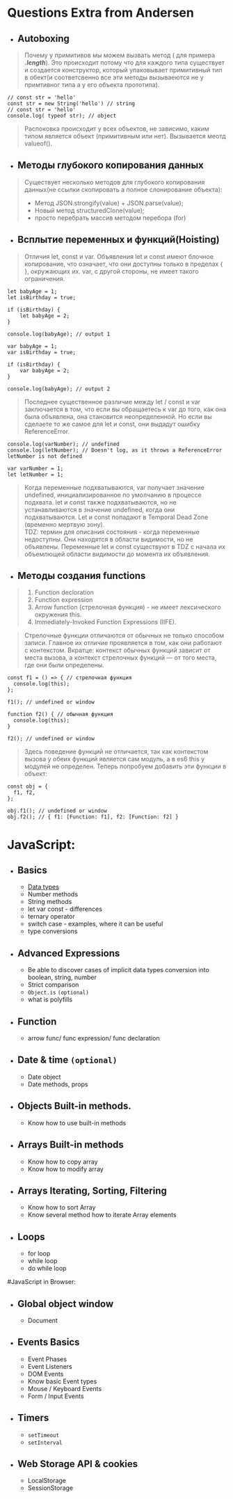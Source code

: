# Questions Extra from Andersen   

- ## Autoboxing   
>Почему у примитивов мы можем вызвать метод ( для примера ***.length***). Это происходит потому что для каждого типа существует и создается конструктор, который упаковывает примитивный тип в обект(и соответсвенно все эти методы вызываеются не у примтивног типа а у его объекта прототипа).  
```
// const str = 'hello'
const str = new String('hello') // string
// const str = 'hello'
console.log( typeof str); // object
```
>Распоковка происходит у всех объектов, не зависимо, каким типом является объект (примитивным или нет). Вызывается меотд valueof().   

- ## Методы глубокого копирования данных  
>Существует несколько методов для глубокого копирования данных(не ссылки скопировать а полное слонирование объекта):  
>   * Метод JSON.strongify(value) + JSON.parse(value);
>   * Новый метод structuredClone(value);
>   * просто перебрать массив методом перебора (for)
   
- ## Всплытие переменных и функций(Hoisting)   
> Отличия let, const и var. Объявления let и const имеют блочное копирование, что означает, что они доступны только в пределах { }, окружающих их. var, с другой стороны, не имеет такого ограничения.
```
let babyAge = 1;
let isBirthday = true;

if (isBirthday) {
	let babyAge = 2; 
}

console.log(babyAge); // output 1

var babyAge = 1;
var isBirthday = true;

if (isBirthday) {
	var babyAge = 2; 
}

console.log(babyAge); // output 2
```

>Последнее существенное различие между let / const и var заключается в том, что если вы обращаетесь к var до того, как она была объявлена, она становится неопределенной. Но если вы сделаете то же самое для let и const, они выдадут ошибку ReferenceError.
```
console.log(varNumber); // undefined
console.log(letNumber); // Doesn't log, as it throws a ReferenceError letNumber is not defined

var varNumber = 1;
let letNumber = 1;
```
>Когда переменные подхватываются, var получает значение undefined, инициализированное по умолчанию в процессе подхвата. let и const также подхватываются, но не устанавливаются в значение undefined, когда они подхватываются. Let и const попадают в Temporal Dead Zone (временно мертвую зону).   
TDZ: термин для описания состояния - когда переменные недоступны. Они находятся в области видимости, но не объявлены. Переменные let и const существуют в TDZ с начала их объемлющей области видимости до момента их объявления.  

- ## Методы создания functions   
> 1. Function decloration
> 2. Function expression
> 3. Arrow function (стрелочная функция) - не имеет лексического окружения this. 
> 4. Immediately-Invoked Function Expressions (IIFE).   

> Стрелочные функции отличаются от обычных не только способом записи. Главное их отличие проявляется в том, как они работают с контекстом. Вкратце: контекст обычных функций зависит от места вызова, а контекст стрелочных функций — от того места, где они были определены.
```
const f1 = () => { // стрелочная функция
  console.log(this);
};
 
f1(); // undefined or window

function f2() { // обычная функция
  console.log(this);
}

f2(); // undefined or window

```
> Здесь поведение функций не отличается, так как контекстом вызова у обеих функций является сам модуль, а в es6 this у модулей не определен. Теперь попробуем добавить эти функции в объект:
```
const obj = {
  f1, f2,
};

obj.f1(); // undefined or window
obj.f2(); // { f1: [Function: f1], f2: [Function: f2] }
```

# JavaScript:

- ## Basics

  - [Data types](https://developer.mozilla.org/en-US/docs/Web/JavaScript/Data_structures)
  - Number methods
  - String methods
  - let var const - differences
  - ternary operator
  - switch case - examples, where it can be useful
  - type conversions

- ## Advanced Expressions

  - Be able to discover cases of implicit data types conversion into boolean, string, number
  - Strict comparison
  - `Object.is` `(optional)`
  - what is polyfills

- ## Function

  - arrow func/ func expression/ func declaration

- ## Date & time `(optional)`

  - Date object
  - Date methods, props

- ## Objects Built-in methods.

  - Know how to use built-in methods

- ## Arrays Built-in methods

  - Know how to copy array
  - Know how to modify array

- ## Arrays Iterating, Sorting, Filtering

  - Know how to sort Array
  - Know several method how to iterate Array elements

- ## Loops

  - for loop
  - while loop
  - do while loop

#JavaScript in Browser:

- ## Global object window

  - Document

- ## Events Basics

  - Event Phases
  - Event Listeners
  - DOM Events
  - Know basic Event types
  - Mouse / Keyboard Events
  - Form / Input Events

- ## Timers

  - `setTimeout`
  - `setInterval`

- ## Web Storage API & cookies

  - LocalStorage
  - SessionStorage

